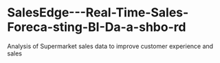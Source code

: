 # SalesEdge---Real-Time-Sales-Foreca-sting-BI-Da-a-shbo-rd
Analysis of Supermarket sales data to improve customer experience and sales
